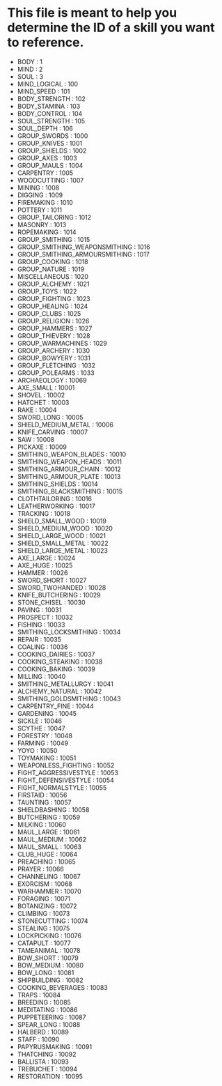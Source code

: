 
# This file is meant to help you determine the ID of a skill you want to reference.

 - BODY : 1
 - MIND : 2
 - SOUL : 3
 - MIND_LOGICAL : 100
 - MIND_SPEED : 101
 - BODY_STRENGTH : 102
 - BODY_STAMINA : 103
 - BODY_CONTROL : 104
 - SOUL_STRENGTH : 105
 - SOUL_DEPTH : 106
 - GROUP_SWORDS : 1000
 - GROUP_KNIVES : 1001
 - GROUP_SHIELDS : 1002
 - GROUP_AXES : 1003
 - GROUP_MAULS : 1004
 - CARPENTRY : 1005
 - WOODCUTTING : 1007
 - MINING : 1008
 - DIGGING : 1009
 - FIREMAKING : 1010
 - POTTERY : 1011
 - GROUP_TAILORING : 1012
 - MASONRY : 1013
 - ROPEMAKING : 1014
 - GROUP_SMITHING : 1015
 - GROUP_SMITHING_WEAPONSMITHING : 1016
 - GROUP_SMITHING_ARMOURSMITHING : 1017
 - GROUP_COOKING : 1018
 - GROUP_NATURE : 1019
 - MISCELLANEOUS : 1020
 - GROUP_ALCHEMY : 1021
 - GROUP_TOYS : 1022
 - GROUP_FIGHTING : 1023
 - GROUP_HEALING : 1024
 - GROUP_CLUBS : 1025
 - GROUP_RELIGION : 1026
 - GROUP_HAMMERS : 1027
 - GROUP_THIEVERY : 1028
 - GROUP_WARMACHINES : 1029
 - GROUP_ARCHERY : 1030
 - GROUP_BOWYERY : 1031
 - GROUP_FLETCHING : 1032
 - GROUP_POLEARMS : 1033
 - ARCHAEOLOGY : 10069
 - AXE_SMALL : 10001
 - SHOVEL : 10002
 - HATCHET : 10003
 - RAKE : 10004
 - SWORD_LONG : 10005
 - SHIELD_MEDIUM_METAL : 10006
 - KNIFE_CARVING : 10007
 - SAW : 10008
 - PICKAXE : 10009
 - SMITHING_WEAPON_BLADES : 10010
 - SMITHING_WEAPON_HEADS : 10011
 - SMITHING_ARMOUR_CHAIN : 10012
 - SMITHING_ARMOUR_PLATE : 10013
 - SMITHING_SHIELDS : 10014
 - SMITHING_BLACKSMITHING : 10015
 - CLOTHTAILORING : 10016
 - LEATHERWORKING : 10017
 - TRACKING : 10018
 - SHIELD_SMALL_WOOD : 10019
 - SHIELD_MEDIUM_WOOD : 10020
 - SHIELD_LARGE_WOOD : 10021
 - SHIELD_SMALL_METAL : 10022
 - SHIELD_LARGE_METAL : 10023
 - AXE_LARGE : 10024
 - AXE_HUGE : 10025
 - HAMMER : 10026
 - SWORD_SHORT : 10027
 - SWORD_TWOHANDED : 10028
 - KNIFE_BUTCHERING : 10029
 - STONE_CHISEL : 10030
 - PAVING : 10031
 - PROSPECT : 10032
 - FISHING : 10033
 - SMITHING_LOCKSMITHING : 10034
 - REPAIR : 10035
 - COALING : 10036
 - COOKING_DAIRIES : 10037
 - COOKING_STEAKING : 10038
 - COOKING_BAKING : 10039
 - MILLING : 10040
 - SMITHING_METALLURGY : 10041
 - ALCHEMY_NATURAL : 10042
 - SMITHING_GOLDSMITHING : 10043
 - CARPENTRY_FINE : 10044
 - GARDENING : 10045
 - SICKLE : 10046
 - SCYTHE : 10047
 - FORESTRY : 10048
 - FARMING : 10049
 - YOYO : 10050
 - TOYMAKING : 10051
 - WEAPONLESS_FIGHTING : 10052
 - FIGHT_AGGRESSIVESTYLE : 10053
 - FIGHT_DEFENSIVESTYLE : 10054
 - FIGHT_NORMALSTYLE : 10055
 - FIRSTAID : 10056
 - TAUNTING : 10057
 - SHIELDBASHING : 10058
 - BUTCHERING : 10059
 - MILKING : 10060
 - MAUL_LARGE : 10061
 - MAUL_MEDIUM : 10062
 - MAUL_SMALL : 10063
 - CLUB_HUGE : 10064
 - PREACHING : 10065
 - PRAYER : 10066
 - CHANNELING : 10067
 - EXORCISM : 10068
 - WARHAMMER : 10070
 - FORAGING : 10071
 - BOTANIZING : 10072
 - CLIMBING : 10073
 - STONECUTTING : 10074
 - STEALING : 10075
 - LOCKPICKING : 10076
 - CATAPULT : 10077
 - TAMEANIMAL : 10078
 - BOW_SHORT : 10079
 - BOW_MEDIUM : 10080
 - BOW_LONG : 10081
 - SHIPBUILDING : 10082
 - COOKING_BEVERAGES : 10083
 - TRAPS : 10084
 - BREEDING : 10085
 - MEDITATING : 10086
 - PUPPETEERING : 10087
 - SPEAR_LONG : 10088
 - HALBERD : 10089
 - STAFF : 10090
 - PAPYRUSMAKING : 10091
 - THATCHING : 10092
 - BALLISTA : 10093
 - TREBUCHET : 10094
 - RESTORATION : 10095